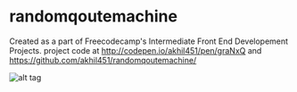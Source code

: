# randomqoutemachine

Created as a part of Freecodecamp's Intermediate Front End Developement Projects.
project code at http://codepen.io/akhil451/pen/graNxQ and https://github.com/akhil451/randomqoutemachine/

![alt tag](https://raw.githubusercontent.com/akhil451/randomqoutemachine/img.png)

